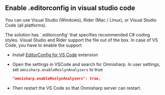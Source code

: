 ## Enable .editorconfig in visual studio code

You can use Visual Studio (Windows), Rider (Mac / Linux), or Visual Studio Code (all platforms).

The solution has `.editorconfig' that specifies recommended C# coding styles. Visual Studio and Rider support the file out of the box.
In case of VS Code, you have to enable the support
* Install [EditorConfig for VS Code](https://marketplace.visualstudio.com/items?itemName=EditorConfig.EditorConfig) extension
* Open the settings in VSCode and search for Omnisharp. In user settings, set `omnisharp.enableRoslynAnalyzers` to true
  ```json
  "omnisharp.enableRoslynAnalyzers": true,
  ```

* Then restart the VS Code so that Onmisharp server can restart.
